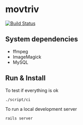 movtriv
=======
[![Build Status](https://travis-ci.org/koos303/movtriv.png)](https://travis-ci.org/koos303/movtriv)

## System dependencies
- ffmpeg
- ImageMagick
- MySQL

## Run & Install

To test if everything is ok

    ./script/ci
    
To run a local development server

    rails server
